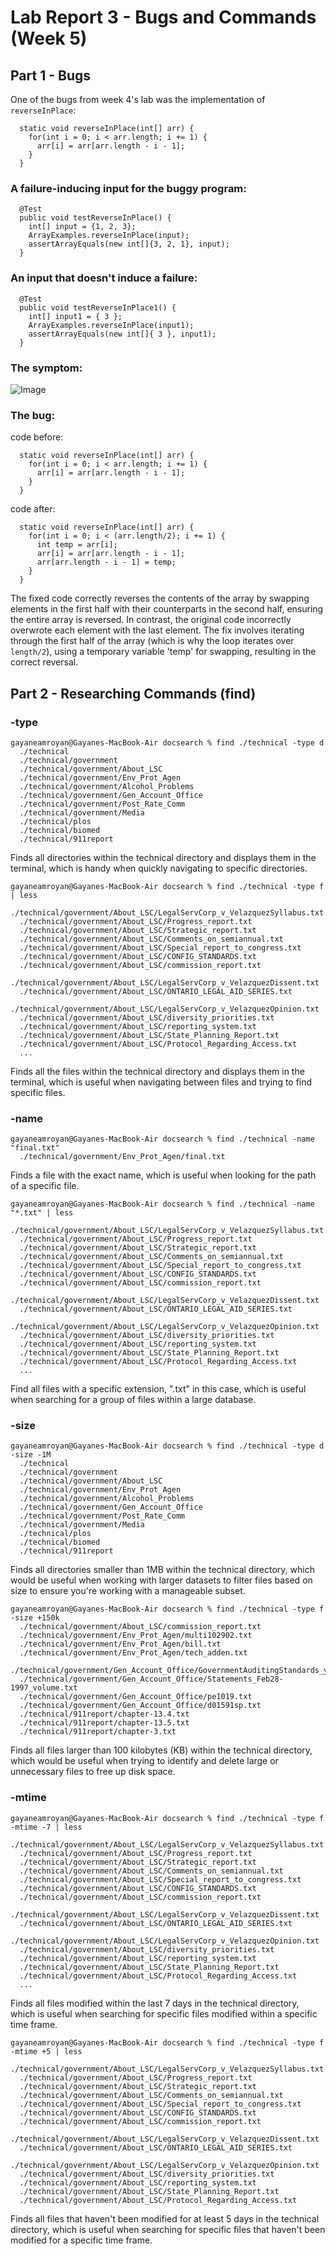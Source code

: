 # Lab Report 3 - Bugs and Commands (Week 5)
## Part 1 - Bugs
One of the bugs from week 4's lab was the implementation of ```reverseInPlace```:
```
  static void reverseInPlace(int[] arr) {
    for(int i = 0; i < arr.length; i += 1) {
      arr[i] = arr[arr.length - i - 1];
    }
  }
```

### A failure-inducing input for the buggy program:
```
  @Test
  public void testReverseInPlace() {
    int[] input = {1, 2, 3};
    ArrayExamples.reverseInPlace(input);
    assertArrayEquals(new int[]{3, 2, 1}, input);
  }
```

### An input that doesn't induce a failure:
```
  @Test
  public void testReverseInPlace1() {
    int[] input1 = { 3 };
    ArrayExamples.reverseInPlace(input1);
    assertArrayEquals(new int[]{ 3 }, input1);
  }
```

### The symptom:
![Image](report3-symptom.png)

### The bug:
code before:
```
  static void reverseInPlace(int[] arr) {
    for(int i = 0; i < arr.length; i += 1) {
      arr[i] = arr[arr.length - i - 1];
    }
  }
```

code after:
```
  static void reverseInPlace(int[] arr) {
    for(int i = 0; i < (arr.length/2); i += 1) {
      int temp = arr[i];
      arr[i] = arr[arr.length - i - 1];
      arr[arr.length - i - 1] = temp;
    }
  }
```
The fixed code correctly reverses the contents of the array by swapping elements in the first half with their counterparts in the second half, ensuring the entire array is reversed. In contrast, the original code incorrectly overwrote each element with the last element. The fix involves iterating through the first half of the array (which is why the loop iterates over ```length/2```), using a temporary variable 'temp' for swapping, resulting in the correct reversal.

## Part 2 - Researching Commands (find)

### -type
```
gayaneamroyan@Gayanes-MacBook-Air docsearch % find ./technical -type d
  ./technical
  ./technical/government
  ./technical/government/About_LSC
  ./technical/government/Env_Prot_Agen
  ./technical/government/Alcohol_Problems
  ./technical/government/Gen_Account_Office
  ./technical/government/Post_Rate_Comm
  ./technical/government/Media
  ./technical/plos
  ./technical/biomed
  ./technical/911report
```
Finds all directories within the technical directory and displays them in the terminal, which is handy when quickly navigating to specific directories.

```
gayaneamroyan@Gayanes-MacBook-Air docsearch % find ./technical -type f | less
  ./technical/government/About_LSC/LegalServCorp_v_VelazquezSyllabus.txt
  ./technical/government/About_LSC/Progress_report.txt
  ./technical/government/About_LSC/Strategic_report.txt
  ./technical/government/About_LSC/Comments_on_semiannual.txt
  ./technical/government/About_LSC/Special_report_to_congress.txt
  ./technical/government/About_LSC/CONFIG_STANDARDS.txt
  ./technical/government/About_LSC/commission_report.txt
  ./technical/government/About_LSC/LegalServCorp_v_VelazquezDissent.txt
  ./technical/government/About_LSC/ONTARIO_LEGAL_AID_SERIES.txt
  ./technical/government/About_LSC/LegalServCorp_v_VelazquezOpinion.txt
  ./technical/government/About_LSC/diversity_priorities.txt
  ./technical/government/About_LSC/reporting_system.txt
  ./technical/government/About_LSC/State_Planning_Report.txt
  ./technical/government/About_LSC/Protocol_Regarding_Access.txt
  ...
```
Finds all the files within the technical directory and displays them in the terminal, which is useful when navigating between files and trying to find specific files.

### -name
```
gayaneamroyan@Gayanes-MacBook-Air docsearch % find ./technical -name "final.txt"
  ./technical/government/Env_Prot_Agen/final.txt
```
Finds a file with the exact name, which is useful when looking for the path of a specific file.

```
gayaneamroyan@Gayanes-MacBook-Air docsearch % find ./technical -name "*.txt" | less
  ./technical/government/About_LSC/LegalServCorp_v_VelazquezSyllabus.txt
  ./technical/government/About_LSC/Progress_report.txt
  ./technical/government/About_LSC/Strategic_report.txt
  ./technical/government/About_LSC/Comments_on_semiannual.txt
  ./technical/government/About_LSC/Special_report_to_congress.txt
  ./technical/government/About_LSC/CONFIG_STANDARDS.txt
  ./technical/government/About_LSC/commission_report.txt
  ./technical/government/About_LSC/LegalServCorp_v_VelazquezDissent.txt
  ./technical/government/About_LSC/ONTARIO_LEGAL_AID_SERIES.txt
  ./technical/government/About_LSC/LegalServCorp_v_VelazquezOpinion.txt
  ./technical/government/About_LSC/diversity_priorities.txt
  ./technical/government/About_LSC/reporting_system.txt
  ./technical/government/About_LSC/State_Planning_Report.txt
  ./technical/government/About_LSC/Protocol_Regarding_Access.txt
  ...
```
Find all files with a specific extension, ".txt" in this case, which is useful when searching for a group of files within a large database.

### -size
```
gayaneamroyan@Gayanes-MacBook-Air docsearch % find ./technical -type d -size -1M
  ./technical
  ./technical/government
  ./technical/government/About_LSC
  ./technical/government/Env_Prot_Agen
  ./technical/government/Alcohol_Problems
  ./technical/government/Gen_Account_Office
  ./technical/government/Post_Rate_Comm
  ./technical/government/Media
  ./technical/plos
  ./technical/biomed
  ./technical/911report
```
Finds all directories smaller than 1MB within the technical directory, which would be useful when working with larger datasets to filter files based on size to ensure you're working with a manageable subset.

```
gayaneamroyan@Gayanes-MacBook-Air docsearch % find ./technical -type f -size +150k
  ./technical/government/About_LSC/commission_report.txt
  ./technical/government/Env_Prot_Agen/multi102902.txt
  ./technical/government/Env_Prot_Agen/bill.txt
  ./technical/government/Env_Prot_Agen/tech_adden.txt
  ./technical/government/Gen_Account_Office/GovernmentAuditingStandards_yb2002ed.txt
  ./technical/government/Gen_Account_Office/Statements_Feb28-1997_volume.txt
  ./technical/government/Gen_Account_Office/pe1019.txt
  ./technical/government/Gen_Account_Office/d01591sp.txt
  ./technical/911report/chapter-13.4.txt
  ./technical/911report/chapter-13.5.txt
  ./technical/911report/chapter-3.txt
```
Finds all files larger than 100 kilobytes (KB) within the technical directory, which would be useful when trying to identify and delete large or unnecessary files to free up disk space.

### -mtime
```
gayaneamroyan@Gayanes-MacBook-Air docsearch % find ./technical -type f -mtime -7 | less
  ./technical/government/About_LSC/LegalServCorp_v_VelazquezSyllabus.txt
  ./technical/government/About_LSC/Progress_report.txt
  ./technical/government/About_LSC/Strategic_report.txt
  ./technical/government/About_LSC/Comments_on_semiannual.txt
  ./technical/government/About_LSC/Special_report_to_congress.txt
  ./technical/government/About_LSC/CONFIG_STANDARDS.txt
  ./technical/government/About_LSC/commission_report.txt
  ./technical/government/About_LSC/LegalServCorp_v_VelazquezDissent.txt
  ./technical/government/About_LSC/ONTARIO_LEGAL_AID_SERIES.txt
  ./technical/government/About_LSC/LegalServCorp_v_VelazquezOpinion.txt
  ./technical/government/About_LSC/diversity_priorities.txt
  ./technical/government/About_LSC/reporting_system.txt
  ./technical/government/About_LSC/State_Planning_Report.txt
  ./technical/government/About_LSC/Protocol_Regarding_Access.txt
  ...
```
Finds all files modified within the last 7 days in the technical directory, which is useful when searching for specific files modified within a specific time frame.

```
gayaneamroyan@Gayanes-MacBook-Air docsearch % find ./technical -type f -mtime +5 | less
  ./technical/government/About_LSC/LegalServCorp_v_VelazquezSyllabus.txt
  ./technical/government/About_LSC/Progress_report.txt
  ./technical/government/About_LSC/Strategic_report.txt
  ./technical/government/About_LSC/Comments_on_semiannual.txt
  ./technical/government/About_LSC/Special_report_to_congress.txt
  ./technical/government/About_LSC/CONFIG_STANDARDS.txt
  ./technical/government/About_LSC/commission_report.txt
  ./technical/government/About_LSC/LegalServCorp_v_VelazquezDissent.txt
  ./technical/government/About_LSC/ONTARIO_LEGAL_AID_SERIES.txt
  ./technical/government/About_LSC/LegalServCorp_v_VelazquezOpinion.txt
  ./technical/government/About_LSC/diversity_priorities.txt
  ./technical/government/About_LSC/reporting_system.txt
  ./technical/government/About_LSC/State_Planning_Report.txt
  ./technical/government/About_LSC/Protocol_Regarding_Access.txt
```
Finds all files that haven't been modified for at least 5 days in the technical directory, which is useful when searching for specific files that haven't been modified for a specific time frame.
